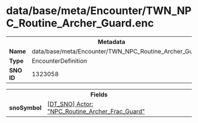 <h1>data/base/meta/Encounter/TWN_NPC_Routine_Archer_Guard.enc</h1><table><tr><th colspan="100%">Metadata</th></tr><tr><td><b>Name</b></td><td>data/base/meta/Encounter/TWN_NPC_Routine_Archer_Guard.enc</td></tr><tr><td><b>Type</b></td><td>EncounterDefinition</td></tr><tr><td><b>SNO ID</b></td><td>1323058</td></tr></table>

<table><tr><th colspan="100%">Fields</th></tr><tr><td><b>snoSymbol</b></td><td><a href="..\Actor\NPC_Routine_Archer_Frac_Guard.acr.md">[DT_SNO] Actor: "NPC_Routine_Archer_Frac_Guard"</a></td></tr></table>

